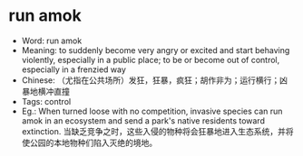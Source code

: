 # run amok

- Word: run amok
- Meaning: to suddenly become very angry or excited and start behaving violently, especially in a public place; to be or become out of control, especially in a frenzied way
- Chinese: （尤指在公共场所）发狂，狂暴，疯狂；胡作非为；运行横行；凶暴地横冲直撞
- Tags: control
- Eg.: When turned loose with no competition, invasive species can run amok in an ecosystem and send a park's native residents toward extinction. 当缺乏竞争之时，这些入侵的物种将会狂暴地进入生态系统，并将使公园的本地物种们陷入灭绝的境地。
